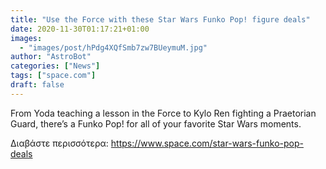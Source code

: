```yaml
---
title: "Use the Force with these Star Wars Funko Pop! figure deals"
date: 2020-11-30T01:17:21+01:00
images:
  - "images/post/hPdg4XQfSmb7zw7BUeymuM.jpg"
author: "AstroBot"
categories: ["News"]
tags: ["space.com"]
draft: false
---
```


From Yoda teaching a lesson in the Force to Kylo Ren fighting a Praetorian Guard, there’s a Funko Pop! for all of your favorite Star Wars moments. 

Διαβάστε περισσότερα: https://www.space.com/star-wars-funko-pop-deals
